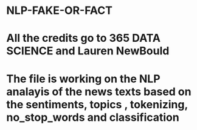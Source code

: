 # NLP-FAKE-OR-FACT
# All the credits go to 365 DATA SCIENCE and Lauren NewBould 

# The file is working on the NLP analayis of the news texts based on the sentiments, topics , tokenizing, no_stop_words and classification
